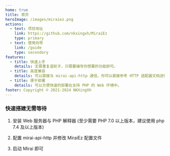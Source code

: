 ```yaml
---
home: true
title: 首页
heroImage: /images/miraiez.png
actions:
  - text: 项目地址
    link: https://github.com/nkxingxh/MiraiEz
    type: primary
  - text: 使用向导
    link: /guide
    type: secondary
features:
  - title: 快速上手
    details: 无需重复造轮子，只需要编写你想要的功能即可。
  - title: 高度兼容
    details: 可以直接与 mirai-api-http 通信，你可以直接参考 HTTP 适配器文档进行开发。
  - title: 便于部署
    details: 可以方便快速的部署在支持 PHP 的 Web 环境中。
footer: Copyright © 2021-2024 NKXingXh
---
```


### 快速搭建无需等待

1. 安装 Web 服务器与 PHP 解释器 (至少需要 PHP 7.0 以上版本，建议使用 php 7.4 及以上版本)

2. 配置 mirai-api-http 并修改 MiraiEz 配置文件

3. 启动 Mirai 即可
